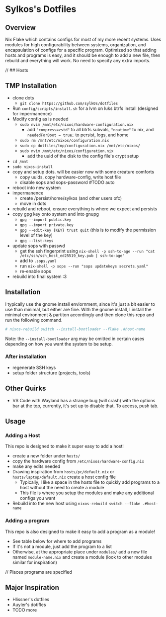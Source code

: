 # Sylkos's Dotfiles

## Overview
Nix Flake which contains configs for most of my more recent systems. Uses modules for high configurability between systems, organization, and encapsulation of configs for a specific program. Optimized so that adding hosts and programs is easy, and it should be enough to add a new file, then rebuild and everything will work. No need to specify any extra imports.

// ## Hosts

## TMP Installation

- clone dots
  - `git clone https://github.com/sylk0s/dotfiles`
- Run `config/scripts/install.sh` for a lvm on luks btrfs install (designed for impermanence)
- Modify config as is needed
  - `sudo nvim /mnt/etc/nixos/hardware-configuration.nix`
    - add `"compress=zstd"` to all btrfs subvols, `"noatime"` to nix, and `neededForBoot = true;` to persist, logs, and home
  - `sudo rm /mnt/etc/nixos/configuration.nix`
  - `sudo cp dotfiles/tmp/configuration.nix /mnt/etc/nixos/`
  - `sudo nvim /mnt/etc/nixos/configuration.nix`
    - add the uuid of the disk to the config file's crypt setup
- `cd /mnt`
- `sudo nixos-install`
- copy and setup dots. will be easier now with some creature comforts
  - copy uuids, copy hardware-config, write host file
  - disable sops and sops-password #TODO auto
- reboot into new system
- impermanence
  - create /persist/home/sylkos (and other users ofc)
  - move in dots
- rebuild and reboot, ensure everything is where we expect and persists
- copy gpg key onto system and into gnupg
  - `gpg --import public.key`
  - `gpg --import private.key`
  - `gpg --edit-key {KEY} trust quit` (this is to modify the permission level of the key)
  - `gpg --list-keys`
- update sops with passwd
  - get the ssh fingerprint using `nix-shell -p ssh-to-age --run "cat /etc/ssh/ssh_host_ed25519_key.pub | ssh-to-age"`
  - add to `.sops.yaml`
  - run `nix-shell -p sops --run "sops updatekeys secrets.yaml"`
  - re-enable sops
- rebuild into final system :3

## Installation
I typically use the gnome install enviornment, since it's just a bit easier to use than minimal, but either are fine. With the gnome install, I install the minimal environment & partiton accordingly and then clone this repo and run the following command.
```bash
# nixos-rebuild switch --install-bootloader --flake .#host-name
```
Note: the `--install-bootloader` arg may be omitted in certain cases depending on how you want the system to be setup.

### After installation
- regenerate SSH keys
- setup folder structure (projects, tools)

## Other Quirks
- VS Code with Wayland has a strange bug (will crash) with the options bar at the top, currently, it's set up to disable that. To access, push tab.

## Usage

### Adding a Host
This repo is designed to make it super easy to add a host!
- create a new folder under `hosts/`
- copy the hardware config from `/etc/nixos/hardware-config.nix`
- make any edits needed
- Drawing inspiration from `hosts/pc/default.nix` or `hosts/laptop/default.nix` create a host config file
  - Typically, I like a space in the hosts file to quickly add programs to a host without the need to create a module
  - This file is where you setup the modules and make any additional configs you want
- Rebuild into the new host using `nixos-rebuild switch --flake .#host-name`

### Adding a program
This repo is also designed to make it easy to add a program as a module!
- See table below for where to add programs
- If it's not a module, just add the program to a list
- Otherwise, at the appropriate place under `modules/` add a new file named `module-name.nix` and create a module (look to other modules similar for inspiration)

// Places programs are specified

## Major Inspiration
- Hlissner's dotfiles
- Auyler's dotifles
- TODO more
